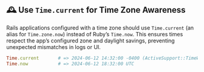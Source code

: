 ## 🕰️ Use `Time.current` for Time Zone Awareness
Rails applications configured with a time zone should use `Time.current` (an alias for `Time.zone.now`) instead of Ruby’s `Time.now`. This ensures times respect the app’s configured zone and daylight savings, preventing unexpected mismatches in logs or UI.

```ruby
Time.current       # => 2024-06-12 14:32:00 -0400 (ActiveSupport::TimeWithZone)
Time.now           # => 2024-06-12 18:32:00 UTC
```
